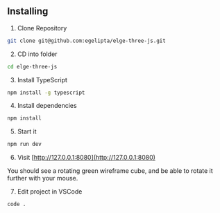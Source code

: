 ## Installing

1. Clone Repository

```bash
git clone git@github.com:egelipta/elge-three-js.git
```

2. CD into folder

```bash
cd elge-three-js
```

3. Install TypeScript

```bash
npm install -g typescript
```

4. Install dependencies

```bash
npm install
```

5. Start it

```bash
npm run dev
```

6. Visit [http://127.0.0.1:8080](http://127.0.0.1:8080)

You should see a rotating green wireframe cube, and be able to rotate it further with your mouse.

7. Edit project in VSCode

```bash
code .
```
